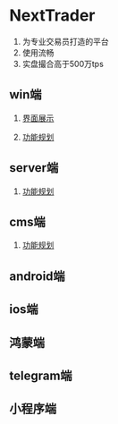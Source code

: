 # NextTrader
1. 为专业交易员打造的平台
2. 使用流畅
3. 实盘撮合高于500万tps

## win端
1. [界面展示](https://github.com/calmstreet/NextTrader/issues/1#issuecomment-2236873200)

2. [功能规划](https://github.com/calmstreet/NextTrader/issues/3)

## server端
1. [功能规划](https://github.com/calmstreet/NextTrader/issues/2)

## cms端
1. [功能规划](https://github.com/calmstreet/NextTrader/issues/4)

## android端

## ios端

## 鸿蒙端

## telegram端

## 小程序端
